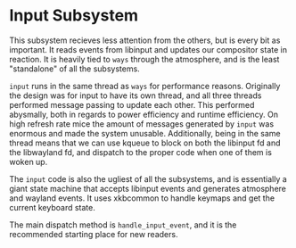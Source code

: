 # Input Subsystem

This subsystem recieves less attention from the others, but is every
bit as important. It reads events from libinput and updates our
compositor state in reaction. It is heavily tied to `ways` through the
atmosphere, and is the least "standalone" of all the subsystems.

`input` runs in the same thread as `ways` for performance
reasons. Originally the design was for input to have its own thread,
and all three threads performed message passing to update each
other. This performed abysmally, both in regards to power efficiency
and runtime efficiency. On high refresh rate mice the amount of
messages generated by `input` was enormous and made the system
unusable. Additionally, being in the same thread means that we can use
kqueue to block on both the libinput fd and the libwayland fd, and
dispatch to the proper code when one of them is woken up.

The `input` code is also the ugliest of all the subsystems, and is
essentially a giant state machine that accepts libinput events and
generates atmosphere and wayland events. It uses xkbcommon to handle
keymaps and get the current keyboard state.

The main dispatch method is `handle_input_event`, and it is the
recommended starting place for new readers.